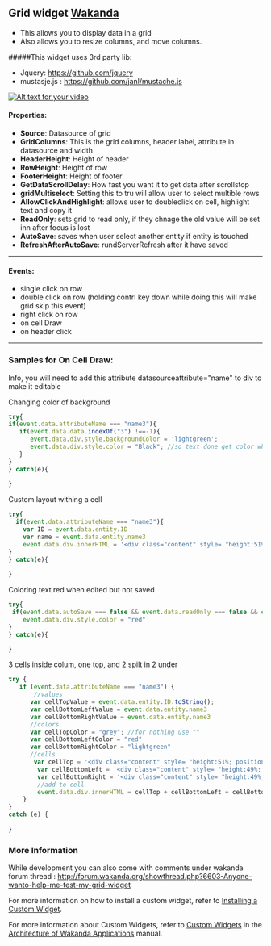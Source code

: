 ## Grid widget [Wakanda](http://wakanda.org)
* This allows you to display data in a grid
* Also allows you to resize columns, and move columns.

#####This widget uses 3rd party lib:
* Jquery: https://github.com/jquery
* mustasje.js : https://github.com/janl/mustache.js


[![Alt text for your video](http://img.youtube.com/vi/dvEx8fNZzT8/0.jpg)](https://www.youtube.com/watch?v=dvEx8fNZzT8)


#### Properties:

* __Source__: Datasource of grid
* __GridColumns__: This is the grid columns, header label, attribute in datasource and width
* __HeaderHeight__: Height of header
* __RowHeight__: Height of row
* __FooterHeight__: Height of footer
* __GetDataScrollDelay__: How fast you want it to get data after scrollstop
* __gridMultiselect__: Setting this to tru will allow user to select multible rows
* __AllowClickAndHighlight__: allows user to doubleclick on cell, highlight text and copy it
* __ReadOnly__: sets grid to read only, if they chnage the old value will be set inn after focus is lost
* __AutoSave__: saves when user select another entity if entity is touched
* __RefreshAfterAutoSave__: rundServerRefresh after it have saved


-------------
#### Events:

* single click on row
* double click on row (holding contrl key down while doing this will make grid skip this event)
* right click on row
* on cell Draw
* on header click









-------------
### Samples for On Cell Draw:

Info, you will need to add this attribute datasourceattribute="name" to div to make it editable


Changing color of background
```javascript
try{
if(event.data.attributeName === "name3"){
   if(event.data.data.indexOf("3") !==-1){
      event.data.div.style.backgroundColor = 'lightgreen';
      event.data.div.style.color = "Black"; //so text done get color white when highlighted
   }
}
} catch(e){
 
}

```

Custom layout withing a cell
```javascript
try{
  if(event.data.attributeName === "name3"){
    var ID = event.data.entity.ID
    var name = event.data.entity.name3			
    event.data.div.innerHTML = '<div class="content" style= "height:51%; border-bottom: 1px solid rgb(230, 230, 230); padding: 3px 5px;">'+ID+'</div><div class="content" style= "height:49%; padding: 3px 5px;">'+name+'</div>'
}
} catch(e){
 
}

```

Coloring text red when edited but not saved
```javascript
try{
 if(event.data.autoSave === false && event.data.readOnly === false && event.data.entity._private.currentEntity.isTouched() === true){      
    event.data.div.style.color = "red"
}
} catch(e){

}
```


3 cells inside colum, one top, and 2 spilt in 2 under
```javascript
try {
   if (event.data.attributeName === "name3") {
       //values
      var cellTopValue = event.data.entity.ID.toString();
      var cellBottomLeftValue = event.data.entity.name3
      var cellBottomRightValue = event.data.entity.name3
      //colors
      var cellTopColor = "grey"; //for nothing use ""
      var cellBottomLeftColor = "red"
      var cellBottomRightColor = "lightgreen"
      //cells
       var cellTop = '<div class="content" style= "height:51%; position:relative; border-bottom: 1px solid rgb(230, 230, 230); padding: 3px 5px; background-color: ' + cellTopColor + '">' + cellTopValue + '</div>'
        var cellBottomLeft = '<div class="content" style= "height:49%; width:50%;  position:relative; padding: 3px 5px; background-color: ' + cellBottomLeftColor + '">' + cellBottomLeftValue + '</div>'
        var cellBottomRight = '<div class="content" style= "height:49%; width:50%; border-left: 1px solid rgb(230, 230, 230); top: -49%;float: right; position:relative; padding: 3px 5px; background-color: ' + cellBottomRightColor + '">' + cellBottomRightValue + '</div>'
        //add to cell
        event.data.div.innerHTML = cellTop + cellBottomLeft + cellBottomRight
    }
}
catch (e) {
 
}

```






### More Information

While development you can also come with comments under wakanda forum thread : http://forum.wakanda.org/showthread.php?6603-Anyone-wanto-help-me-test-my-grid-widget

For more information on how to install a custom widget, refer to [Installing a Custom Widget](http://doc.wakanda.org/WakandaStudio0/help/Title/en/page3869.html#1027761).

For more information about Custom Widgets, refer to [Custom Widgets](http://doc.wakanda.org/Wakanda0.v5/help/Title/en/page3863.html "Custom Widgets") in the [Architecture of Wakanda Applications](http://doc.wakanda.org/Wakanda0.v5/help/Title/en/page3844.html "Architecture of Wakanda Applications") manual.
